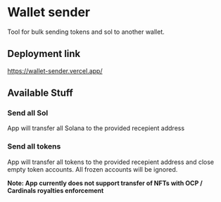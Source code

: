 # Wallet sender

Tool for bulk sending tokens and sol to another wallet. 

## Deployment link

https://wallet-sender.vercel.app/

## Available Stuff

### Send all Sol

App will transfer all Solana to the provided recepient address

### Send all tokens

App will transfer all tokens to the provided recepient address and close empty token accounts. All frozen accounts will be ignored.

**Note: App currently does not support transfer of NFTs with OCP / Cardinals royalties enforcement**
